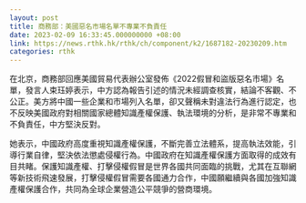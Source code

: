 ```yaml
---
layout: post
title: 商務部：美國惡名市場名單不專業不負責任
date: 2023-02-09 16:33:45.000000000 +08:00
link: https://news.rthk.hk/rthk/ch/component/k2/1687182-20230209.htm
categories: rthk
---
```


在北京，商務部回應美國貿易代表辦公室發佈《2022假冒和盜版惡名市場》名單，發言人束珏婷表示，中方認為報告引述的情況未經調查核實，結論不客觀、不公正。美方將中國一些企業和市場列入名單，卻又聲稱未對違法行為進行認定，也不反映美國政府對相關國家總體知識產權保護、執法環境的分析，是非常不專業和不負責任，中方堅決反對。

她表示，中國政府高度重視知識產權保護，不斷完善立法體系，提高執法效能，引導行業自律，堅決依法懲處侵權行為。中國政府在知識產權保護方面取得的成效有目共睹。保護知識產權、打擊侵權假冒是世界各國共同面臨的挑戰，尤其在互聯網等新技術飛速發展，打擊侵權假冒需要各國通力合作，中國願繼續與各國加強知識產權保護合作，共同為全球企業營造公平競爭的營商環境。
